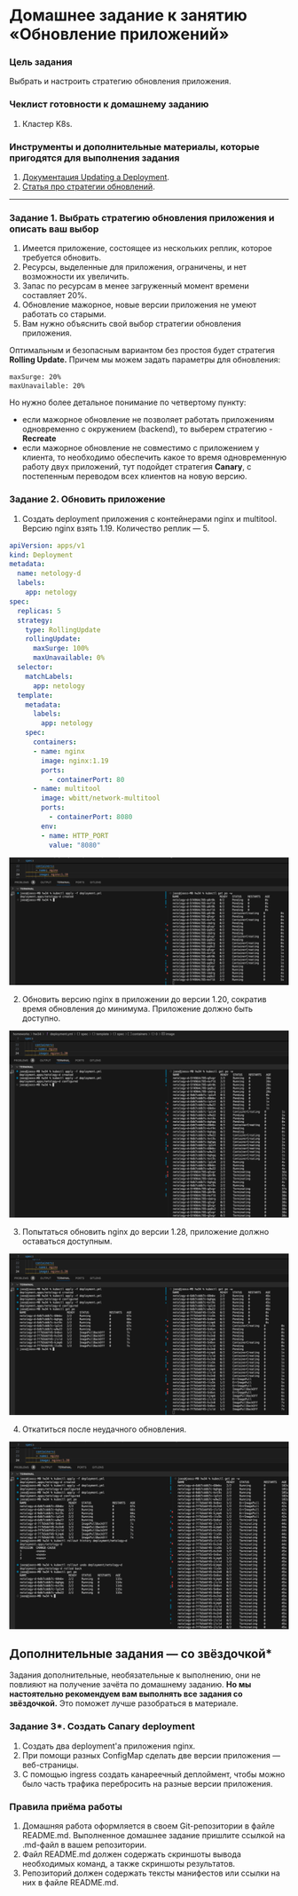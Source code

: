 # Домашнее задание к занятию «Обновление приложений»

### Цель задания

Выбрать и настроить стратегию обновления приложения.

### Чеклист готовности к домашнему заданию

1. Кластер K8s.

### Инструменты и дополнительные материалы, которые пригодятся для выполнения задания

1. [Документация Updating a Deployment](https://kubernetes.io/docs/concepts/workloads/controllers/deployment/#updating-a-deployment).
2. [Статья про стратегии обновлений](https://habr.com/ru/companies/flant/articles/471620/).

-----

### Задание 1. Выбрать стратегию обновления приложения и описать ваш выбор

1. Имеется приложение, состоящее из нескольких реплик, которое требуется обновить.
2. Ресурсы, выделенные для приложения, ограничены, и нет возможности их увеличить.
3. Запас по ресурсам в менее загруженный момент времени составляет 20%.
4. Обновление мажорное, новые версии приложения не умеют работать со старыми.
5. Вам нужно объяснить свой выбор стратегии обновления приложения.

Оптимальным и безопасным вариантом без простоя будет стратегия **Rolling Update.** Причем мы можем задать параметры для обновления:
```
maxSurge: 20%
maxUnavailable: 20%
```
Но нужно более детальное понимание по четвертому пункту:
- если мажорное обновление не позволяет работать приложениям одновременно с окружением (backend), то выберем стратегию - **Recreate**
- если мажорное обновление не совместимо с приложением у клиента, то необходимо обеспечить какое то время одновременную работу двух приложений, тут подойдет стратегия **Canary**, с постепенным переводом всех клиентов на новую версию.

### Задание 2. Обновить приложение

1. Создать deployment приложения с контейнерами nginx и multitool. Версию nginx взять 1.19. Количество реплик — 5.

```yml
apiVersion: apps/v1
kind: Deployment
metadata:
  name: netology-d
  labels:
    app: netology
spec:
  replicas: 5
  strategy:
    type: RollingUpdate
    rollingUpdate:
      maxSurge: 100%
      maxUnavailable: 0%
  selector:
    matchLabels:
      app: netology
  template:
    metadata:
      labels:
        app: netology
    spec:
      containers:
      - name: nginx
        image: nginx:1.19
        ports:
          - containerPort: 80
      - name: multitool
        image: wbitt/network-multitool
        ports:
          - containerPort: 8080
        env:
        - name: HTTP_PORT
          value: "8080"
```

![1](https://github.com/joos-net/kuber-homeworks/blob/main/3.4/img/a.png)

2. Обновить версию nginx в приложении до версии 1.20, сократив время обновления до минимума. Приложение должно быть доступно.

![2](https://github.com/joos-net/kuber-homeworks/blob/main/3.4/img/b.png)

3. Попытаться обновить nginx до версии 1.28, приложение должно оставаться доступным.

![3](https://github.com/joos-net/kuber-homeworks/blob/main/3.4/img/c.png)

4. Откатиться после неудачного обновления.

![4](https://github.com/joos-net/kuber-homeworks/blob/main/3.4/img/d.png)

## Дополнительные задания — со звёздочкой*

Задания дополнительные, необязательные к выполнению, они не повлияют на получение зачёта по домашнему заданию. **Но мы настоятельно рекомендуем вам выполнять все задания со звёздочкой.** Это поможет лучше разобраться в материале.   

### Задание 3*. Создать Canary deployment

1. Создать два deployment'а приложения nginx.
2. При помощи разных ConfigMap сделать две версии приложения — веб-страницы.
3. С помощью ingress создать канареечный деплоймент, чтобы можно было часть трафика перебросить на разные версии приложения.

### Правила приёма работы

1. Домашняя работа оформляется в своем Git-репозитории в файле README.md. Выполненное домашнее задание пришлите ссылкой на .md-файл в вашем репозитории.
2. Файл README.md должен содержать скриншоты вывода необходимых команд, а также скриншоты результатов.
3. Репозиторий должен содержать тексты манифестов или ссылки на них в файле README.md.
